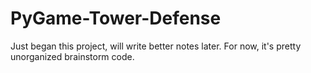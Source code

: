 # PyGame-Tower-Defense

Just began this project, will write better notes later. For now, it's pretty unorganized brainstorm code.
